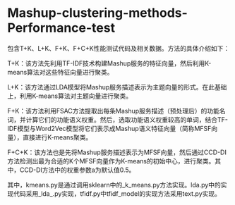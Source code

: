 # Mashup-clustering-methods-Performance-test
包含T+K、L+K、F+K、F+C+K性能测试代码及相关数据。方法的具体介绍如下：

T+K：该方法先利用TF-IDF技术构建Mashup服务的特征向量，然后利用K-means算法对这些特征向量进行聚类。

L+K：该方法通过LDA模型将Mashup服务描述表示为主题向量的形式。在此基础上，利用K-means算法对主题向量进行聚类。

F+K：该方法利用FSAC方法提取出每条Mashup服务描述（预处理后）的功能名词，并计算它们的功能语义权重。然后，选取功能语义权重较高的单词，结合TF-IDF模型与Word2Vec模型将它们表示成Mashup语义特征向量（简称MFSF向量），直接进行K-means聚类。

F+C+K：该方法也是先将Mashup服务描述表示为MFSF向量，然后通过CCD-DI方法检测出最为合适的K个MFSF向量作为K-means的初始中心，进行聚类。其中，CCD-DI方法中的权重参数a为默认值0.5。

其中，kmeans.py是通过调用sklearn中的_k_means.py方法实现。lda.py中的实现代码采用_lda_.py实现，tfidf.py中tfidf_model的实现方法采用text.py实现。